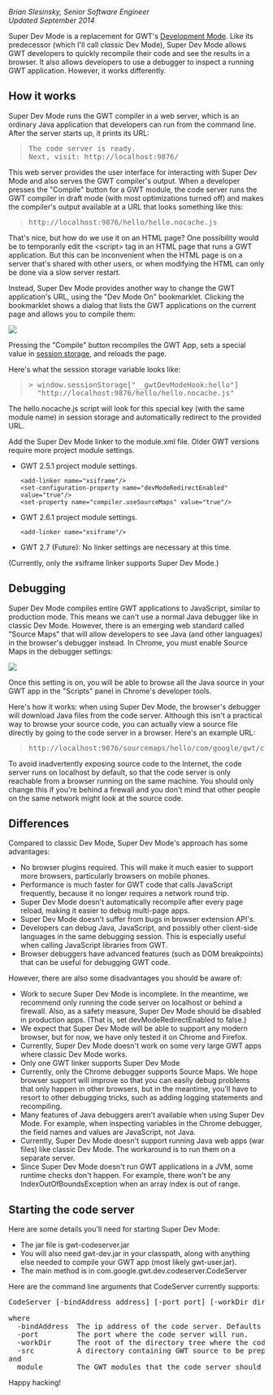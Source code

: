 <i>Brian Slesinsky, Senior Software Engineer</i>
<br>
<i>Updated September 2014</i>

<p> Super Dev Mode is a replacement for GWT's
<a href="../doc/latest/DevGuideCompilingAndDebugging.html#dev_mode">Development Mode</a>.
Like its predecessor (which I'll call <i>classic</i> Dev Mode), Super Dev Mode allows GWT
developers to quickly recompile their code and see the results in a browser. It also allows
developers to use a debugger to inspect a running GWT application. However, it works differently.
</p>

<h2 id="HowItWorks">How it works</h2>

<p> Super Dev Mode runs the GWT compiler in a web server, which is an ordinary Java application
that developers can run from the command line. After the server starts up, it prints its URL:
</p>

<blockquote><pre>
The code server is ready.
Next, visit: http://localhost:9876/
</pre></blockquote>

<p> This web server provides the user interface for interacting with Super Dev Mode and
also serves the GWT compiler's output. When a developer presses the "Compile" button for a
GWT module, the code server runs the GWT compiler in draft mode (with most optimizations turned
off) and makes the compiler's output available at a URL that looks something like this:
</p>

<blockquote><pre>
http://localhost:9876/hello/hello.nocache.js
</pre></blockquote>

<p> That's nice, but how do we use it on an HTML page? One possibility would be to
temporarily edit the &lt;script&gt; tag in an HTML page that runs a GWT application. But this can be
inconvenient when the HTML page is on a server that's shared with other users, or when
modifying the HTML can only be done via a slow server restart.
</p>

<p> Instead, Super Dev Mode provides another way to change the GWT application's URL, using
the "Dev Mode On" bookmarklet. Clicking the bookmarklet shows a dialog that lists the GWT
applications on the current page and allows you to compile them:
</p>

<img src="../images/superdevmode_dialog.png"/>

<p> Pressing the "Compile" button recompiles the GWT App, sets a special value in
<a href="https://developer.mozilla.org/en/DOM/Storage">session storage</a>, and reloads the page.
</p>

<p> Here's what the session storage variable looks like:
</p>

<blockquote><pre>
> window.sessionStorage["__gwtDevModeHook:hello"]
  "http://localhost:9876/hello/hello.nocache.js"
</pre></blockquote>

<p> The hello.nocache.js script will look for this special key (with the same module name)
in session storage and automatically redirect to the provided URL.
</p>

<p>Add the Super Dev Mode linker to the module.xml file. Older GWT versions require more project module settings.</p> 
<ul> 
<li><p>GWT 2.5.1 project module settings.</p> <pre>
<code>&lt;add-linker name=&quot;xsiframe&quot;/&gt;
&lt;set-configuration-property name=&quot;devModeRedirectEnabled&quot; value=&quot;true&quot;/&gt;
&lt;set-property name=&quot;compiler.useSourceMaps&quot; value=&quot;true&quot;/&gt;</code></pre></li> 
</ul> 
<ul> 
<li><p>GWT 2.6.1 project module settings.</p><pre>
<code>&lt;add-linker name=&quot;xsiframe&quot;/&gt;</code></pre></li> 
</ul> 
<ul> 
<li><p>GWT 2.7 (Future): No linker settings are necessary at this time.</p></li> 
</ul> 

(Currently, only the xsiframe linker supports Super Dev Mode.)

<h2 id="Debugging">Debugging</h2>

<p> Super Dev Mode compiles entire GWT applications to JavaScript, similar to production mode. This
means we can't use a normal Java debugger like in classic Dev Mode. However, there is an emerging
web standard called "Source Maps" that will allow developers to see Java (and other languages) in
the browser's debugger instead. In Chrome, you must enable Source Maps in the debugger settings:
</p>

<img src="../images/superdevmode_enablesourcemaps.png"/>

<p>Once this setting is on, you will be able to browse all the Java source in your GWT app in
the "Scripts" panel in Chrome's developer tools.</p>

<p>Here's how it works: when using Super Dev Mode, the browser's debugger will download Java files
from the code server. Although this isn't a practical way to browse your source code, you can
actually view a source file directly by going to the code server in a browser. Here's an example
URL:</p>

<blockquote><pre>
http://localhost:9876/sourcemaps/hello/com/google/gwt/core/client/GWT.java
</pre></blockquote>

<p>To avoid inadvertently exposing source code to the Internet, the code server runs on localhost
by default, so that the code server is only reachable from a browser running on the same machine.
You should only change this if you're behind a firewall and you don't mind that other people on the
same network might look at the source code.</p>

<h2 id="Differences">Differences</h2>

<p> Compared to classic Dev Mode, Super Dev Mode's approach has some advantages:
</p>

<ul>
  <li>No browser plugins required. This will make it much easier to support more browsers,
  particularly browsers on mobile phones.</li>
  <li>Performance is much faster for GWT code that calls JavaScript frequently, because it no longer
    requires a network round trip.</li>
  <li>Super Dev Mode doesn't automatically recompile after every page reload, making it easier to
  debug multi-page apps.</li>
  <li>Super Dev Mode doesn't suffer from bugs in browser extension API's.</li>
  <li>Developers can debug Java, JavaScript, and possibly other client-side languages in the same
    debugging session. This is especially useful when calling JavaScript libraries from GWT.</li>
  <li>Browser debuggers have advanced features (such as DOM breakpoints) that can be useful for
    debugging GWT code.</li>
</ul>

<p>However, there are also some disadvantages you should be aware of:
</p>

<ul>
  <li>Work to secure Super Dev Mode is incomplete. In the meantime, we recommend only running
    the code server on localhost or behind a firewall. Also, as a safety measure, Super Dev Mode
    should be disabled in production apps. (That is, set devModeRedirectEnabled to false.)</li>
  <li>We expect that Super Dev Mode will be able to support any modern browser, but for
    now, we have only tested it on Chrome and Firefox.</li>
  <li>Currently, Super Dev Mode doesn't work on some very large GWT apps where classic
    Dev Mode works.</li>
  <li>Only one GWT linker supports Super Dev Mode</li>
  <li>Currently, only the Chrome debugger supports Source Maps. We hope browser support will
    improve so that you can easily debug problems that only happen in other browsers, but in the
    meantime, you'll have to resort to other debugging tricks, such as adding logging
    statements and recompiling.</li>
  <li>Many features of Java debuggers aren't available when using Super Dev Mode. For example,
    when inspecting variables in the Chrome debugger, the field names and values are JavaScript,
    not Java.</li>
  <li>Currently, Super Dev Mode doesn't support running Java web apps (war files) like classic Dev
    Mode. The workaround is to run them on a separate server.</li>
  <li>Since Super Dev Mode doesn't run GWT applications in a JVM, some runtime checks don't
  happen. For example, there won't be any IndexOutOfBoundsException when an array index
  is out of range.</li>
</ul>

<h2 id="Starting">Starting the code server</h2>

<p> Here are some details you'll need for starting Super Dev Mode:
</p>

 <ul>
   <li>The jar file is gwt-codeserver.jar</li>
   <li>You will also need gwt-dev.jar in your classpath, along with anything else needed
   to compile your GWT app (most likely gwt-user.jar).</li>
   <li>The main method is in com.google.gwt.dev.codeserver.CodeServer</li>
 </ul>

 Here are the command line arguments that CodeServer currently supports:

<pre>
CodeServer [-bindAddress address] [-port port] [-workDir dir] [-src dir] [module]

where
  -bindAddress  The ip address of the code server. Defaults to 127.0.0.1.
  -port         The port where the code server will run.
  -workDir      The root of the directory tree where the code server will write compiler output. If not supplied, a temporary directory will be used.
  -src          A directory containing GWT source to be prepended to the classpath for compiling.
and
  module        The GWT modules that the code server should compile. (Example: com.example.MyApp)
</pre>

<p>Happy hacking!</p>
